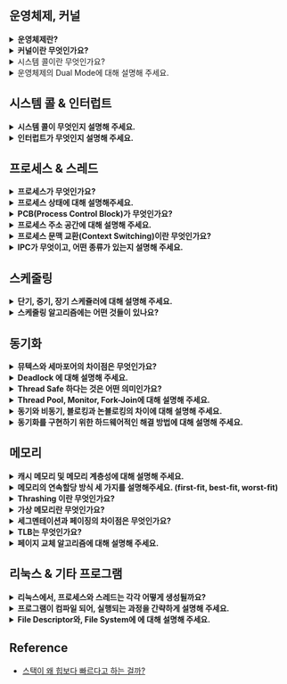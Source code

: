 <!--
<details>
  <summary><b></b></summary>

  ---
  
  <details>
    <summary></summary>
  </details>

  ---
</details>
-->

## 운영체제, 커널

<details>
  <summary><b>운영체제란?</b></summary>

  - 사용자에게 편리한 인터페이스 환경을 제공하고 컴퓨터 시스템의 자원을 효율적으로 관리하는 일종의 소프트웨어입니다.

  - 정리
    - 관리자 역할을 하는 운영체제의 커널이 프로그램을 메모리에 올려 프로세스로 만들면 일꾼인 CPU가 이를 처리
    - 운영체제 : HW, SW를 관리하는 일꾼
    - 컴퓨터 : CPU, 메모리 등으로 이루어진 컴퓨터
    - I/O 요청 : I/O 함수. 예를 들어, DB, File 접근 등에 관한 일
    - Driver : HW를 제어하기 위한 SW

  ---

  <details>
    <summary>운영체제가 왜 필요할까요?</summary>

    - 컴퓨터 자원을 보호하기 위해 필요합니다.
      - 사용자가 자원에 직접적으로 접근하는 것을 막음으로써 보호합니다.
      - 운영체제를 통해 자원을 관리하고 접근합니다.
    - 기능 추가 및 성능 향상을 위해 필요합니다.
      - 운영체제가 있으면 다양한 응용 프로그램을 사용할 수 있습니다.
      - 운영체제로 성능 향상을 위해 새로운 기능을 쉽게 추가할 수 습니다.
    - 편리한 인터페이스 환경을 제공받기 위해 필요합니다.
    - 사용 규칙의 역할을 수행하기 위해 필요합니다.
      - 컴퓨터가 발전하면서 여러 작업을 동시에 할 수 있는 컴퓨팅 환경이 조성되어 사용 규칙이 필요해졌습니다.
  </details>  
  <details>
    <summary>운영체제의 역할이 무엇인가요?</summary>

    - 자원 관리 : 효율성
      - 여러 응용 프로그램이 자원을 요청하면 적절한 순서로 배분하고 회수하여 자원을 효율적으로 관리합니다.
      - 예시
        - 리소스 관리
        - I/O 시스템 관리
        - CPU 관리) 스레드에 CPU를 시분할로 할당합니다.
        - 메모리 관리) 모든 프로세스들은 공평하게 메모리를 할당 받아야 합니다.
    - 자원 보호 : 안정성
      - 사용자 및 응용 프로그램이 CPU, 메모리 등에 대해 직접 접근하는 것을 막습니다.
    - HW 인터페이스 제공 : 확장성
      - 마우스, 키보드 등을 복잡한 과정없이 사용할 수 있도록 합니다.
    - SW 인터페이스 제공 : 편리성
      - OS를 편리하게 사용하기 위해 제공됩니다.
      - Ex) Window GUI 등
  </details>
  <details>
    <summary>운영체제 종류는 무엇이 있을까요?</summary>

    - 운영체제는 앞단에 어떤 인터페이스를 두냐에 따라 GUI, CUI로 나뉠 수 있습니다.

    - GUI (Graphical User Interface)
      - 그래픽을 사용하여 컴퓨터와 상호 작용하는 인터페이스입니다.
      - 즉, 사용자가 전자 장치와 상호 작용할 수 있도록 하는 사용자 인터페이스의 한 형태입니다.
      - 단순 명령어 창이 아닌 아이콘을 마우스로 클릭하는 등의 단순한 동작으로 컴퓨터와 상호 작용할 수 있도록 해줍니다.
      - Ex) windowOS, macOS 등의 현대의 OS
    - CUI (Character Use Interface)
      - 사용자가 키보드만을 사용하여 문자를 기반으로 컴퓨터와 상호 작용하는 인터페이스입니다.
      - 즉, 그래픽이 아닌 명령어로 처리하는 인터페이스입니다.
      - Ex) MS-DOS (1994년 단종), chatGPT도 CUI라 할 수 있습니다.
  </details>

  ---
</details>
  
<details>
  <summary><b>커널이란 무엇인가요?</b></summary>

  - 운영체제의 핵심 부분이자 시스템 콜 인터페이스를 제공합니다.
  - 예를 들어, 보안, 메모리, 프로세스, 파일 시스템, I/O 디바이스, I/O 요청 관리 등 운영체제의 중추적인 역할을 합니다.

  ---

  <details>
    <summary>커널의 역할은 무엇이 있을까요?</summary>

    - OS의 역할은 OS의 커널이 담당합니다. 즉, OS 역할이 커널 역할이라 할 수 있습니다.
      - CPU 스케줄링 및 프로세스 관리 : CPU를 어떤 프로세스 할당할 지, 혹은 프로세스 생성/삭제/자원 할당/반환을 관리합니다.
      - 메모리 관리 : 한정된 메모리를 어떤 프로세스에 얼만큼 할당할 지 관리합니다.
      - 디스크 파일 관리 : 디스크 파일을 어떤 방법으로 보관할 지 관리합니다.
      - I/O 디바이스 관리 : 마우스, 키보드 등과 같은 I/O 디바이스들과 컴퓨터 간에 데이터를 주고 받는 것을 관리합니다.
  </details>
  <details>
    <summary>커널 함수란?</summary>

    - 커널 안에 있는 여러 함수들을 뜻하는 것으로 네이티브 함수라고 합니다.
  </details>
  <details>
    <summary>커널 유형은 무엇이 있을까요?</summary>

    - 단일형 구조 커널(모놀리식)
      - 초창기 OS 구조로 기능들이 단일의 모듈로 구성되어 있습니다.
      - 즉, 모든 시스템 서비스를 하나의 큰 프로세스 내에서 실행합니다.
      - Ex) MS-DOS, VMS, 초기 UNIX
      - 장점
        - 모듈 간의 통신 비용이 줄어 효율적인 운영이 가능합니다.
      - 단점
        - 버그나 오류를 처리하기 어렵습니다.
        - 기능 간 상호 의존성이 높아 작은 결함이 시스템 전체로 확산될 수 있습니다.
        - 수정이 어려워 이식성이 낮습니다.
        - 현대의 OS는 크고 복잡해 단일형으로 구현하기 어렵습니다.
    - 계층형 구조 커널
      - 단일형 구조 커널의 발전된 형태로 비슷한 기능의 모듈을 하나의 계층으로 묶어 계층 간의 통신을 통해 OS를 구현한 커널입니다.
      - 장점
        - 버그나 오류가 생길 경우 해당 계층만 수정하면 되기 때문에, 디버깅이 쉽습니다.
        - Window를 비롯한 현대 OS는 이 구조로 구현되어 있습니다.
    - 마이크로 구조 커널
      - 계층형 구조의 접근 방식과 반대로 개발된 커널로 가장 기본적인 기능만 제공합니다.
      - 즉, 최소한의 기능만을 제공하며 대부분 서비스가 사용자 영역에 구현되어 있으며, 
        각 모듈 간의 정보 교환은 프로세스 간 통신을 통해 이루어집니다.
      - 장점
        - 각 모듈이 독립적으로 작동하기 때문에, 하나의 모듈에 문제가 있어도 전체 OS가 멈추지 않습니다.
        - 커널이 가벼워 CPU 용량이 작은 시스템에도 적용이 가능합니다.
  </details> 
  
  ---
</details>
<details>
  <summary>시스템 콜이란 무엇인가요?</summary>
</details>
<details>
  <summary>운영체제의 Dual Mode에 대해 설명해 주세요.</summary>

  - 시스템 콜이 작동될 때 `mode bit`를 참고해서 유저 모드와 커널 모드를 구분하는 것을 말합니다. 이때, mode bit는 1 또는 0을 가지는 플래그 변수입니다.
    - 유저 모드(mode bit 1) : 유저가 접근할 수 있는 영역을 제한적으로 둬서 컴퓨터 자원에 함수로 침범하지 못하는 모드입니다.
    - 커널 모드(mode bit 0) : 모든 컴퓨터 자원에 접근할 수 있는 모드입니다.
    
  ---

  <details>
    <summary>왜 유저모드와 커널모드를 구분해는 이유가 무엇일까요?</summary>


    - 시스템을 보호하기 위해 구분합니다. 즉, 의도치 않거나 악의적으로 호출을 막아 시스템 내부 데이터를 보호하기 위해 구분합니다.
    - 예를 들어, 사용자 모드는 접근할 수 있는 메모리 영역이 사용자에게 허용된 정도로 제한되어 있고 하드웨어에 직접적으로 접근할 수 없습니다.
    - 반면, 커널 모드는 모든 시스템 메모리와 CPU Instruction, 하드웨어에 직접적으로 접근할 수 있습니다.
  </details> 

  ---
</details> 

## 시스템 콜 & 인터럽트

<details>
  <summary><b>시스템 콜이 무엇인지 설명해 주세요.</b></summary>

  - OS는 다양한 서비스들을 수행하기 위해 하드웨어를 직접 관리하고 <br/>
    응용 프로그램은 OS가 제공하는 인터페이스를 통해서만 자원을 사용할 수 있습니다. <br/>
    이때, OS가 제공하는 인터페이스를 시스템 콜이라 합니다.
  - 시스템 콜은 커널 영역의 기능을 사용자 모드가 사용 가능하게 해줍니다. <br/>
    즉, 프로세스가 하드웨어에 접근해서 필요한 기능을 할 수 있게 해줍니다.
  - 이 시스템콜은 보통 사용자가 직접 호출하기 보단 API를 통해 접근합니다.

  ---

  <details>
    <summary>우리가 사용하는 시스템 콜의 예시를 들어주세요. </summary>
    
    - 흔히 사용하는 시스템 콜로는 파일을 열거나 닫는 'open', 'close', 
    - 프로세스를 생성하거나 종료하는 'fork', 'exit', 
    - 메모리를 할당하거나 해제하는 'malloc', 'free' 등이 있습니다.
  </details>  
  <details>
    <summary>시스템 콜이, 운영체제에서 어떤 과정으로 실행되는지 설명해 주세요. </summary>

    1. 사용자 프로세스가 시스템 콜을 호출하면, trap이 걸리면서 mode bit 값이 1에서 0으로 바뀝니다. 즉, 유저모드에서 커널모드가 됩니다.
    2. 이때, 커널은 내부적으로 시스템 콜을 구분하기 위해 기능별로 고유 번호를 할당하고 해당 번호에 제어 루틴의 정의하고 있기 때문에,
       커널은 요청받은 시스템 콜에 대응하는 고유 번호를 확인하고 그에 맞는 서비스 루틴을 호출합니다.
    3. 작업 완료 후 다시 사용자 모드로 전환됩니다. 즉, mode bit도 0에서 1로 바뀝니다.
  </details>  
  <details>
    <summary>시스템 콜의 유형에 대해 설명해 주세요.</summary>

    - 프로세스 제어, 파일 조작, 장치 관리, 정보 유지, 통신이 있습니다.
  </details>   
  <details>
    <summary>서로 다른 시스템 콜을 어떻게 구분할 수 있을까요? (답변 미작성)</summary>
  </details>  

  ---
</details>

<details>
  <summary><b>인터럽트가 무엇인지 설명해 주세요.</b></summary>

  - 인터럽트는 프로그램 실행 도중에 예기치 않은 상황이나 급한 작업이 발생할 경우, <br/>
    현재 실행 중인 작업을 일시 중단 후, 발생된 상황을 우선처리한 후 실행 중이던 작업으로 복귀해 계속 처리하는 것을 말합니다.
  - 즉, 현재 실행 중인 작업을 즉시 중단하고 발생한 상황에 대한 우선처리가 필요함을 CPU에 알리는 것입니다.

  ---

  <details>
    <summary>인터럽트가 왜 필요할까요?</summary>

    - 대부분의 컴퓨터는 한 개의 CPU를 사용하므로 한 순간에는 하나의 일 밖에 처리할 수 없습니다.
    - 때문에, 어떤 일을 처리하는 도중 우선 순위가 급한 일을 처리할 필요가 있을 때, 대처하기 위해 필요합니다.
  </details>
  <details>
    <summary>트랩(Trap)이란?</summary>

    - 트랩은 SW 인터럽트를 말합니다. 
      - HW/SW 인터럽트가 아닌 외부/내부 인터럽트로 보는 경우도 있는데, 이때는 내부 인터럽트가 트랩입니다.
      - SW 인터럽트는 비자발적 Exception과 자발적인 System Call로 나뉩니다.
        - Exception(비자발적, 동기적 인터럽트) : 오버플로, 언더플로, I/O 장치에 의한 인터럽트, 0으로 나눗셈한 경우 등
        - System Call(자발적) : 프로그램이 커널 함수를 호출하는 경우
    
    - 외부 인터럽트
      - 전원 이상 인터럽트 : 정전 발생 혹은 파워에 이상 발생
      - 기계 착오 인터럽트 : CPU에 문제 발생
      - 외부 신호 인터럽트
        - `타이어에 의한 인터럽트`로 CPU 스케줄링으로 Time Sharing(시분할) 방식의 Preemptive(선점적) 스케줄링을 
          선택할 수 있는데, 여기서 자원이 할당된 시간이 다 끝난 경우 해당 프로세스를 중단해야 합니다. (Context Switching)
        - 키보드로 인터럽트 키를 누르는 경우입니다. (Crtl + Alt + Delete)
        - 외부 장치로부터 인터럽트 요청이 오는 경우가 있습니다,
      - I/O 인터럽트
        - I/O 장치가 데이터 전송을 요구하거나 전송이 끝나 다음 동작이 수행되어야 할 경우
        - I/O 데이터에 이상이 있는 경우
    - 내부 인터럽트 (=프로그램 검사 인터럽트)
      - 잘못된 명령이나 잘못된 데이터르 사용할 때 발생합니다.
      - Division By Zero
      - 오버플로우 / 언더플로우
      - 기타 프로그램 Exception
                            
  </details>
  <details>
    <summary>인터럽트는 어떻게 처리하나요?</summary>

    1. HW 혹은 SW 이벤트에 의해 인터럽트 요청 시, CPU가 현재 실행 중인 프로세스를 중단하고 PCB에 해당 작업 상태를 저장합니다.
      - PCB(Process Control Block) : 수행 중이던 PC, 메모리 주소, 레지스터 갑스 HW 상태 등이 저장됩니다.
      - PC(Program Counter) : 다음에 실행할 명령어의 주소
    2. Interrupt Vector 테이블을 참조해서 ISR(Intterrupt Handler) 주소 값을 찾아 이동 후 ISR을 수행합니다.
      - 인터럽트 벡터 : 인터럽트 유발한 장치를 위한 ISR의 주소 배열
      - 인터럽트 서비스 루틴 : 해당 인터럽트를 처리하기 위한 코드 집합입니다.
      - 만약, ISR을 수행할 때, 우선순위가 더 높은 인터럽트 발생 시, 재귀적으로 과정을 수행합니다.
      - ISR 내에서는 다른 인터럽트가 발생하지 않도록 인터럽트 플래그를 사용해 중첩된 인터럽트를 방지합니다.
    4. 인터럽트 서비스 완료 후 상태 복구 명령어가 실행되어 저장해둔 PCB 등을 복원하고 CPU는 중단되었던 프로세스 실행을 재개합니다.
      - 이때, 이전에 실행 중이던 프로그램이 실행될 수도 있지만, Ready Queue의 가장 앞에 있던 프로그램이 다시 올라갈 수도 있습니다.
      - PCB에 저장된 Context를 복구하면서 올라옵니다.
      - Context : 프로세스와 관련된 정보의 집합
        - CPU Register Context : CPU(Processor) 내부에 위치
        - Code & Data, Stack, PCB : Memory에 위치.
  </details>  
  <details>
    <summary>Polling 방식에 대해 설명해 주세요.</summary>
    
    - 폴링은 특정 주기를 갖고 해당 주기마다 처리를 위한 시그널이 들어왔는지 체크합니다.
      따라서 커널과 같은 인터럽트 핸들러가 필요하지 않습니다.
    - 단, 시스템 리소스를 많이 소비하기 때문에 구현 시, 시스템의 성능 저하 원인이 되기도 합니다.
      따라서 오늘날의 다양한 프로세스를 처리하기에는 적합하지 않습니다.

    - 인터럽트
      - CPU가 아닌 주변의 I/O 장치가 대신 I/O 해주는 방식입니다.
        때문에 데이터의 I/O 이루어지는 동안 CPU는 다른 작업을 할 수 있습니다.
      - CPU의 작업과 저장장치의 데이터 이동을 독립적으로 운영할 수 있어서 시스템 효율을 높입니다.
      - 현대 운영체제는 인터럽트 기반의 시스템을 사용합니다.
  </details>  
  <details>
    <summary>HW / SW 인터럽트에 대해 설명해 주세요.</summary>

    - 안터럽트에는 HW 인터럽트와 SW 인터럽트가 있고 SW 인터럽트는 비자발적인 예외와 자발적인 System Call로 나뉩니다.

     - HW 인터럽트 (=외부 인터럽트)
       - 일반적으로 하드웨어에서 발생하는 인터럽트를 말합니다.
       - Ex) 전원의 이상, CPU의 기능, 기계의 착오, 키보드 동작, 입출력 장치의 데이터 전송 등
     - SW 인터럽트 (=내부 인터럽트)
       - Trap이라고도 하며 프로그램 내부에서 발생하는 것을 말합니다.
       - Ex) 잘못된 명령, 잘못된 데이터 사용 등
  </details>  
  <details>
    <summary>동시에 두 개 이상의 인터럽트가 발생하면, 어떻게 처리해야 하나요?</summary>

    - 운영체제에서 사용되는 인터럽트 처리 메커니즘에 따라 정확한 동작이 달라질 수 있지만 주로 아래와 같이 동작합니다.
      - 인터럽트 우선순위 할당 : 가장 높은 우선순위를 가진 인터럽트를 처리합니다.
      - 인터럽트 마스킹 : 인터럽트 처리 중 다른 인터럽트를 일시적으로 비활성화하여 우선순위를 선점하지 못하도록 방지할 수 있습니다.
      - 인터럽트 큐, 버터 : 받은 순서대로 대기 중인 인터럽트를 처리하고 처리 순서를 관리합니다.
  </details>

  ---
</details>
  
## 프로세스 & 스레드

<details>
  <summary><b>프로세스가 무엇인가요?</b></summary>

  - 메인 메모리에 올라가 실행 중인 프로그램을 의미합니다.
  - 따라서, 다른 프로세스 자원에 접근 시, 프로세스 간 통신(IPC)을 사용해야 합니다.
  - 이 프로세스는 각각 Code, Data, Stack, Heap 구조로 되어있는 독립된 메모리 영역을 할당 받고 최소 하나 이상의 스레드로 구성되어 있습니다.
    - 코드/텍스트 영역 : 컴파일된 소스 코드가 저장되는 영역
    - 데이터 영역 : 전역변수 및 초기화된 데이터가 저장되는 영역
    - 스택 영역 : 임시 데이터(함수 호출, 로컬 변수 등)가 저장되는 영역
    - 힙 영역 : 코드에서 동적으로 생성되는 데이터가 저장되는 영역
  
   ---

  <details>
    <summary>프로그램과 프로세스, 스레드의 차이에 대해 설명해 주세요.</summary>

    - 프로세스
      - 프로세스는 프로그램 실행 시, 운영체제로부터 실행에 필요한 자원을 할당 받습니다.
      - 즉, 프로그램은 파일이 저장장치에 저장되어 있지만, 메모리엔 올라가지 않은 정적 상태이고,
        이런 프로그램을 실행시켜 운영체제로부터 CPU를 할당받아 실행되는 상태가 바로 프로세스라고 합니다.
      - 프로세스는 독립된 메모리를 할당받기 때문에, IPC를 사용해서 다른 프로세스 자원에 접근할 수 있습니다.
    - 스레드
      - 스레드는 프로세스가 할당 받은 자원을 이용하는 실행 단위입니다.
      - 각 스레드는 독자적인 Stack과 Register를 갖고 있고 프로세스의 Code, Data, Heap 영역을 공유합니다.
      - 즉, 스레드는 메모리를 공유하기 때문에, 동기화, 데드락 등의 문제가 발생할 수 있습니다.
  </details> 

  ---
</details>

<details>
  <summary><b>프로세스 상태에 대해 설명해주세요.</b></summary>

  ---

  - 질문

  ---
</details>

<details>
  <summary><b>PCB(Process Control Block)가 무엇인가요?</b></summary>

  - 운영체제에서 프로세스에 대한 메타데이터를 저장한 데이터를 말합니다.
  - 즉, 프로세스가 생성되면 운영체제는 해당 PCB를 생성하고 프로세스 완료 시, PCB는 제거됩니다.
  - 이곳에는 프로세스 ID, 프로그램 카운터, CPU 레지스터, 프로세스 상태 등이 저장되어 있습니다.
  - PCB는 Context Switching에 사용되기도 합니다.

  ---

  <details>
    <summary>그렇다면, 스레드는 PCB를 갖고 있을까요?</summary>

    - 스레드는 프로세스 내부에 있으므로 PCB를 가지지 않고 TCB를 가집니다.
  </details> 

  ---
</details> 
<details>
  <summary><b>프로세스 주소 공간에 대해 설명해 주세요.</b></summary>

  - 이는 주소 공간은 실행 중인 각 프로세스에 할당된 메모리 공간을 의미하는 것으로 고유한 주소 공간을 가집니다.
  - 이 주소 공간은 프로세스가 실행되는 동안 프로그램 코드, 데이터, 스택, 힙 등의 요소들을 포함합니다.
    - 코드/텍스트 영역: 프로그램의 명령어가 저장되는 영역
    - 데이터 영역: 전역 변수와 정적 변수가 저장되는 영역
    - 힙 영역: 동적 할당을 통해 생성된 변수나 객체가 저장되는 영역
    - 스택 영역: 함수의 호출 정보와 지역 변수가 저장되는 영역

  ---
  
  <details>
    <summary>초기화 하지 않은 변수들은 어디에 저장될까요?</summary>

    - 데이터 영역에 저장됩니다.
      - 이 외에도 전역변수, Static 변수를 저장합니다.
      - 프로그램이 시작될 때, 고정도니 사이즈를 처음부터 종료까지 유지합니다.
  </details> 
  <details>
    <summary>Stack과 Heap 공간에 대해, 접근 속도가 더 빠른 공간은 어디일까요?</summary>

    - 접근 속도가 더 빠른 공간은 일반적으로 Stack 영역입니다.
    - 스택은 메모리 상에 연속적으로 배치되어 CPU 캐시의 지역성을 잘 활용할 수 있기 때문입니다.
    - 반면 힙은 메모리 블록들이 흩어져 있을 수 있어 단편화 문제가 발생하고 이는 메모리 관리에 추가적인 오버헤드가 발생합니다.
  </details> 
  <details>
    <summary>다음과 같이 공간을 분할하는 이유가 있을까요?</summary>

    - 각 역할을 분배하고 데이터를 공유하여 메모리 사용량을 줄이기 위함이라 생각합니다.
      - 스택 영역
        - LIFO(후입선출) 구조를 이용해 함수 호출과 지역변수 관리가 쉽도록 설계되어 빠른 호출과 반환 작업이 가능합니다.
        - 구조화된 형태와 고정된 할당 패턴은 메모리 조각화와 할당 관련 문제를 예방하는 데 도움됩니다.
        - 스택은 작고 메모리 엑세스 패턴이 예측 가능하기 때문에, 캐시에 저장해두고 쓰기 좋습니다.
          즉 스택에 저장된 데이터는 프로세서의 캐시에 더 자주 존재하므로 메모리 엑세스 시간이 더 빠릅니다.
      - 힙 영역
        - 한 번의 함수 호출 범위를 넘어 지속되어야 하는 경우 동적 수명을 갖는 데이터를 관리하기 위해 필요합니다.
        - 힙을 사용하면 데이터를 구조화되지 않은 방식으로 할당/해제할 수 있으므로 
          다양한 크기의 데이터 구조를 관리하는 데, 유연성을 제공합니다.
      - 코드/텍스트 영역
        - 같은 프로그램에선 모두 같은 내용이기 때문에, 따로 관리하여 공유합니다.
        - 기계어만 들어있기 때문에, 다른 영역과 분리하는게 당연하다고 생각합니다.
      - 스택/데이터 영역
        - 스택 구조의 특성과 전역변수의 활용성을 위해 분리되었다고 생각합니다.
        - 스택 영역을 통해 함수의 흐름을 관리합니다.
        - 데이터 영역을 통해 전역 변수와 Static 변수를 관리합니다.
        - 각 스레드는 독립된 Stack 영역을 갖지만 Data 영역은 공유합니다. 
          즉, 각 스레드가 동일한 Data 공유함으로써 메모리를 절약할 수 있습니다.        
  </details> 
  <details>
    <summary>스레드의 주소공간은 어떻게 구성되어 있을까요?</summary>

    - 스레드는 프로세스 내에서 독립된 스택 영역을 할당받고 나머지 영역은 공유합니다.
    - 때문에, Data 영역에 있는 자원인 공유 데이터는 동시에 여러 스레드가 접근할 수 있어서 동기화가 필요합니다.
  </details>  
  <details>
    <summary>스택과 힙영역의 크기는 언제 결정되나요? 프로그램 개발자가 아닌, 사용자가 이 공간의 크기를 수정할 수 있나요?</summary>

    - 스택과 힙 영역의 크기는 런타임에 결정됩니다. 즉, 실행 중 동적으로 크기가 필요에 따라 변합니다.
    - 때문에, 프로그램 개발자가 아닌 사용자가 이 공간의 크기를 수정하는 것은 어렵다고 생각합니다.
  </details>  
  <details>
    <summary>Stack과 Heap의 크기는 매우 크다고 할 수 있을까요? </summary>

  ![image](https://github.com/HyuckJuneHong/Tech-Interview/assets/31675711/59ce628c-f4c4-4a05-8f17-9b234f989fb5)

    - 일반적으로 매우 크다고 단정 짓기는 어렵다고 생각합니다.

    - 스택
      - 실제 객체는 Heap 영역에서 관리되고 스택에서 참조를 갖기 때문에 Stack은 클 필요가 없습니다.
      - 힙 영역과는 상관없이 크기에 제한을 갖기 때문에, 재귀 함수가 깊어지거나 지역변수를 많이 가지면 스택 오버플로우가 발생합니다.
    - 힙
      - 스택보다는 할당할 수 있는 메모리 공간이 크다.
      - 가변적 크기를 가진다.
  </details> 
  <details>
    <summary>"스택"영역과 "힙"영역은 정말 자료구조의 스택/힙과 연관이 있을까요?</summary>

    - 실제로 관련이 있다고 생각합니다.

    - 스택
      - 자료구조
        - 후입선출(LIFO) 원칙을 따르는 데이터 구조
        - Push와 Pop이 주요 작업
      - 운영체제
        - 함수 호출과 지역 변수에 사용되는 메모리 영역
        - 함수 호출 시, 새로운 스택 프레임에 Push되고 함수 반환시 스택 프레임이 Pop되며 제어가 호출한 함수로 돌아간다.
    - 힙
      - 자료구조
        - 각 노드가 자식 노드를 가리키는 트리와 유사한 구조로 구현
        - 삽입, 삭제와 같은 작업을 지원하여 메모리 할당/해제를 효율적으로 관리
      - 운영체제
        - 동적 메모리 할당에 사용되는 메모리 영역을 의미
        - 프로그램은 malloc() 또는 new 등과 같은 함수를 사용해 런타임에 메모리를 요청
  </details> 
  
  ---
</details>
<details>
  <summary><b>프로세스 문맥 교환(Context Switching)이란 무엇인가요?</b></summary>

  ---

  - Context Switching(문맥 교환) 시에는 어떤 일들이 일어나나요?
  - 프로세스와 스레드는 컨텍스트 스위칭이 발생했을 때 어떤 차이가 있을까요?
  - 컨텍스트 스위칭이 발생할 때, 기존의 프로세스 정보는 커널스택에 어떠한 형식으로 저장되나요?
  - 컨텍스트 스위칭은 언제 일어날까요?

  ---
</details>
<details>
  <summary><b>IPC가 무엇이고, 어떤 종류가 있는지 설명해 주세요.</b></summary>

  ---

  <details>
    <summary>IPC(Inter-Process Communication)의 Shared-Memory 기법은 프로세스 주소공간의 어디에 들어가고 그 이유는?</summary>

    - 이는 프로세스 주소 공간의 힙 영역에 들어갑니다.
      - 힙 영역은 프로세스 간 동적으로 할당된 데이터를 쉽게 공유할 수 있으며 스레드 또한 공유할 수 있기 때문입니다.
      - 힙 영역은 동적 메모리 할당에 사용되므로 공유 메모리를 위한 메모리를 할당하는 데 사용할 수 있기 때문입니다.
    - IPC
      - 프로세스끼리 데이터를 주고받고 공유 데이터를 관리하는 메커니즘
    - Shared Memory
      - 두 개 이상의 프로세스가 동일한 메모리 공간을 공유하는 기법
  </details> 
  <details>
    <summary>Shared Memory가 무엇이며, 사용할 때 유의해야 할 점에 대해 설명해 주세요.</summary>
  </details>
  <details>
    <summary>메시지 큐는 단방향이라고 할 수 있나요?</summary>
  </details>

  ---
</details>

## 스케줄링

<details>
  <summary><b>단기, 중기, 장기 스케쥴러에 대해 설명해 주세요.</b></summary>

  ---

  - 현대 OS에는 단기, 중기, 장기 스케쥴러를 모두 사용하고 있나요?
  - 프로세스의 스케쥴링 상태에 대해 설명해 주세요.
  - preemptive/non-preemptive 에서 존재할 수 없는 상태가 있을까요?
  - Memory가 부족할 경우, Process는 어떠한 상태로 변화할까요?

  ---
</details>

<details>
  <summary><b>스케줄링 알고리즘에는 어떤 것들이 있나요?</b></summary>

  ---

  - RR을 사용할 때, Time Slice에 따른 trade-off를 설명해 주세요.
  - 싱글 스레드 CPU 에서 상시로 돌아가야 하는 프로세스가 있다면, 어떤 스케쥴링 알고리즘을 사용하는 것이 좋을까요? 또 왜 그럴까요?
  - 동시성과 병렬성의 차이에 대해 설명해 주세요.
  - 타 스케쥴러와 비교하여, Multi-level Feedback Queue는 어떤 문제점들을 해결한다고 볼 수 있을까요?
  - FIFO 스케쥴러는 정말 쓸모가 없는 친구일까요? 어떤 시나리오에 사용하면 좋을까요? 
  - 우리는 스케줄링 알고리즘을 "프로세스" 스케줄링 알고리즘이라고 부릅니다. 스레드는 다른 방식으로 스케줄링을 하나요?
  - 유저 스레드와 커널 스레드의 스케쥴링 알고리즘은 똑같을까요?

  ---
</details>

## 동기화

<details>
  <summary><b>뮤텍스와 세마포어의 차이점은 무엇인가요?</b></summary>

  - 이진 세마포어와 뮤텍스의 차이에 대해 설명해 주세요.
  - Lock을 얻기 위해 대기하는 프로세스들은 Spin Lock 기법을 사용할 수 있습니다. 이 방법의 장단점은 무엇인가요? 단점을 해결할 방법은 없을까요? 
  - 뮤텍스와 세마포어 모두 커널이 관리하기 때문에, Lock을 얻고 방출하는 과정에서 시스템 콜을 호출해야 합니다. 이 방법의 장단점이 있을까요? 단점을 해결할 수 있는 방법은 없을까요?

</details>

<details>
  <summary><b>Deadlock 에 대해 설명해 주세요.</b></summary>

  - Deadlock 이 동작하기 위한 4가지 조건에 대해 설명해 주세요.
  - 그렇다면 3가지만 충족하면 왜 Deadlock 이 발생하지 않을까요?
  - 어떤 방식으로 예방할 수 있을까요?
  - 왜 현대 OS는 Deadlock을 처리하지 않을까요?
  - Wait Free와 Lock Free를 비교해 주세요.

</details>

<details>
  <summary><b>Thread Safe 하다는 것은 어떤 의미인가요?</b></summary>

  - Thread Safe 를 보장하기 위해 어떤 방법을 사용할 수 있나요?
  - Peterson's Algorithm 이 무엇이며, 한계점에 대해 설명해 주세요.
  - Race Condition 이 무엇인가요?
  - Thread Safe를 구현하기 위해 반드시 락을 사용해야 할까요? 그렇지 않다면, 어떤 다른 방법이 있을까요?

</details>

<details>
  <summary><b>Thread Pool, Monitor, Fork-Join에 대해 설명해 주세요.</b></summary>

  - Thread Pool을 사용한다고 가정하면, 어떤 기준으로 스레드의 수를 결정할 것인가요? 
  - 어떤 데이터를 정렬 하려고 합니다. 어떤 방식의 전략을 사용하는 것이 가장 안전하면서도 좋은 성능을 낼 수 있을까요?

</details>
<details>
  <summary><b>동기와 비동기, 블로킹과 논블로킹의 차이에 대해 설명해 주세요.</b></summary>

  - 그렇다면, 동기이면서 논블로킹이고, 비동기이면서 블로킹인 경우는 의미가 있다고 할 수 있나요?
  - I/O 멀티플렉싱에 대해 설명해 주세요.
  - 논블로킹 I/O를 수행한다고 하면, 그 결과를 어떻게 수신할 수 있나요? 

</details>
<details>
  <summary><b>동기화를 구현하기 위한 하드웨어적인 해결 방법에 대해 설명해 주세요.</b></summary>

  - volatile 키워드는 어떤 의미가 있나요?
  - 싱글코어가 아니라 멀티코어라면, 어떻게 동기화가 이뤄질까요?

</details>

## 메모리

<details>
  <summary><b>캐시 메모리 및 메모리 계층성에 대해 설명해 주세요.</b></summary>

  - 캐시 메모리는 어디에 위치해 있나요?
  - L1, L2 캐시에 대해 설명해 주세요.
  - 캐시에 올라오는 데이터는 어떻게 관리되나요?
  - 캐시간의 동기화는 어떻게 이루어지나요?
  - 캐시 메모리의 Mapping 방식에 대해 설명해 주세요.
  - 캐시의 지역성에 대해 설명해 주세요.
  - 캐시의 지역성을 기반으로, 이차원 배열을 가로/세로로 탐색했을 때의 성능 차이에 대해 설명해 주세요.
  - 캐시의 공간 지역성은 어떻게 구현될 수 있을까요? (힌트: 캐시는 어떤 단위로 저장되고 관리될까요?) 

</details>

<details>
  <summary><b>메모리의 연속할당 방식 세 가지를 설명해주세요. (first-fit, best-fit, worst-fit)</b></summary>

  - worst-fit 은 언제 사용할 수 있을까요?
  - 성능이 가장 좋은 알고리즘은 무엇일까요?

</details>

<details>
  <summary><b>Thrashing 이란 무엇인가요?</b></summary>

  - Thrashing 발생 시, 어떻게 완화할 수 있을까요?

</details>

<details>
  <summary><b>가상 메모리란 무엇인가요?</b></summary>

  - 가상 메모리가 가능한 이유가 무엇일까요?
  - Page Fault가 발생했을 때, 어떻게 처리하는지 설명해 주세요.
  - 페이지 크기에 대한 Trade-Off를 설명해 주세요.
  - 페이지 크기가 커지면, 페이지 폴트가 더 많이 발생한다고 할 수 있나요?
  - 세그멘테이션 방식을 사용하고 있다면, 가상 메모리를 사용할 수 없을까요?


</details>

<details>
  <summary><b>세그멘테이션과 페이징의 차이점은 무엇인가요?</b></summary>

  - 페이지와 프레임의 차이에 대해 설명해 주세요.
  - 내부 단편화와, 외부 단편화에 대해 설명해 주세요.
  - 페이지에서 실제 주소를 어떻게 가져올 수 있는지 설명해 주세요.
  - 어떤 주소공간이 있을 때, 이 공간이 수정 가능한지 확인할 수 있는 방법이 있나요?
  - 32비트에서, 페이지의 크기가 1kb 이라면 페이지 테이블의 최대 크기는 몇 개일까요?
  - 32비트 운영체제는 램을 최대 4G 까지 사용할 수 있습니다. 이 이유를 페이징과 연관 지어서 설명해 주세요.
  - C/C++ 개발을 하게 되면 Segmentation Fault 라는 에러를 접할 수 있을텐데, 이 에러는 세그멘테이션/페이징과 어떤 관계가 있을까요?  

</details>

<details>
  <summary><b>TLB는 무엇인가요?</b></summary>

  - TLB를 쓰면 왜 빨라지나요?
  - MMU가 무엇인가요?
  - TLB와 MMU는 어디에 위치해 있나요?
  - 코어가 여러개라면, TLB는 어떻게 동기화 할 수 있을까요? 
  - TLB 관점에서, Context Switching 발생 시 어떤 변화가 발생하는지 설명해 주세요. 

</details>

<details>
  <summary><b>페이지 교체 알고리즘에 대해 설명해 주세요.</b></summary>

  - LRU 알고리즘은 어떤 특성을 이용한 알고리즘이라고 할 수 있을까요?
  - LRU 알고리즘을 구현한다면, 어떻게 구현할 수 있을까요?
  - LRU 알고리즘의 단점을 설명해 주세요. 이를 해결할 수 있는 대안에 대해서도 설명해 주세요.

</details>

## 리눅스 & 기타 프로그램

<details>
  <summary><b>리눅스에서, 프로세스와 스레드는 각각 어떻게 생성될까요?</b></summary>

  - 프로세스
    - `fork()` 함수를 통해 주소 공간을 그대로 복사하여 자식 프로세스를 생성할 수 있습니다.
    - `exec()` 함수를 통해 해당 자식 프로세스를 다른 작업으로 변경할 수 있습니다.
  - 스레드
    - POSIX의 `pthread_create()`를 통해 생성할 수 있습니다.

  ---

  <details>
    <summary>자식 프로세스가 상태를 알리지 않고 죽거나, 부모 프로세스가 먼저 죽게 되면 어떻게 처리하나요?</summary>

    - 부모 프로세스가 아직 wait()를 호출하지 못한 상태로 자식 프로세스가 죽을 때,
      - 이때 자식 프로세스가 종료되어도, 해당 프로세스의 PCB는 커널 내에 여전히 남아 있지만 더 이상 실행되지 않습니다.
      - 즉, 좀비 프로세스가 됩니다. 이 좀비 프로세스가 쌓이면 결국 자원 낭비를 야기하게 됩니다.
      - 하지만, 커널은 자식 프로세스가 종료되어도 최소한 정보(프로세스 ID, 프로세스 종료 상태 등)을 유지하고 있기 때문에,
        이 정보를 부모 프로세스가 wait()을 통해 확인할 수 있어서 부모 프로세스가 wait()를 호출하면 좀비 프로세스는 없어집니다.
    - 부모 프로세스가 먼저 죽을 때,
      - 이때는 자식 프로세스가 고아 프로세스가 됩니다. 이 고아 프로세스는 부모 프로세스가 없으므로, 
        부모 프로세스가 이들의 종료 상태를 확인하거나 회수할 수 없습니다.
      - 이 경우에는 리눅스 시점에서 init 프로세스가 부모 프로세스가 되어 고아 프로세스들을 관리합니다.
      - 즉, init 프로세스가 주기적으로 wait()을 호출함으로 써 고아 프로세스의 자원을 회수합니다.
  </details> 
  <details>
    <summary>리눅스에서, 데몬 프로세스에 대해 설명해 주세요.</summary>

    - 데몬 프로세스는 특정한 시스템 작업이나 서비스를 제공하는 프로세스입니다. 
      이러한 데몬 프로세스들은 사용자와 상호작용하지 않고, 주로 시스템의 특정 기능을 계속해서 실행하거나 관리하는 데 사용됩니다.
    - 데몬은 항상 백그라운드로 실행되는 프로세스이며, 대부분 부팅 시에 자동으로 시작되고 시스템 종료 전가지 실행될 수 있습니다.
    - 특징
      - 백그라운드에서 실행 : 데몬 프로세스는 사용자와 직접적으로 상호작용하지 않고, 시스템 서비스를 제공하기 위해 백그라운드에서 실행
      - 주기적인 서비스 제공 : 데몬은 주기적으로 시스템 작업을 수행하거나 특정 서비스를 제공
        - Ex: 웹 서버의 데몬 : 웹 페이지 요청을 수신
        - Ex: 파일 서버의 데몬 : 파일을 전송 및 수신
      - 시스템 리소스 관리 : 데몬은 종종 시스템 리소스를 관리하고, 백업, 로깅, 네트워크 통신 등과 같은 시스템 작업을 수행
      - 무한 루프 실행 : 대부분의 데몬은 무한 루프를 실행하여 지속적으로 요청을 처리하거나 시스템을 모니터링
      - init 프로세스의 자식 : 대부분의 데몬은 init 프로세스의 자식 프로세스로 시작. 즉, 시스템 부팅 시, init 프로세스에 의해 시작되고 관리
    - 대표적인 데몬 프로세스 예시
      - 웹 서버, 네트워크 서비스, 로깅 서비스 등이 있습니다.
  </details> 
  <details>
    <summary>리눅스는 프로세스가 일종의 트리를 형성하고 있습니다. 이 트리의 루트 노드에 위치하는 프로세스에 대해 설명해 주세요.</summary>
    
    - UNIX에서는 init 프로세스라고 불리며 부팅 시 첫 번째로 생성되는 프로세스입니다. 
    - 리눅스에서도 이 방식을 가져왔으며 최근에는 systemd라고 이름을 붙입니다. 
    - PID는 항상 1이며 모든 프로세스의 부모이기도 합니다. 
  </details> 

  ---
</details> 
<details>
  <summary><b>프로그램이 컴파일 되어, 실행되는 과정을 간략하게 설명해 주세요.</b></summary>

  ---

  - 링커와, 로더의 차이에 대해 설명해 주세요.
  - 컴파일 언어와 인터프리터 언어의 차이에 대해 설명해 주세요.
  - JIT에 대해 설명해 주세요.
  - 본인이 사용하는 언어는, 어떤식으로 컴파일 및 실행되는지 설명해 주세요.

  ---
</details>
<details>
  <summary><b>File Descriptor와, File System에 에 대해 설명해 주세요.</b></summary>

  - I-Node가 무엇인가요?
  - 프로그래밍 언어 상에서 제공하는 파일 관련 함수 (Java - BufferedReader/Writer 등)은, 파일을 어떤 방식으로 읽어들이나요?

</details>


## Reference

- [스택이 왜 힙보다 빠르다고 하는 걸까?](https://arca.live/b/programmer/67268686)
